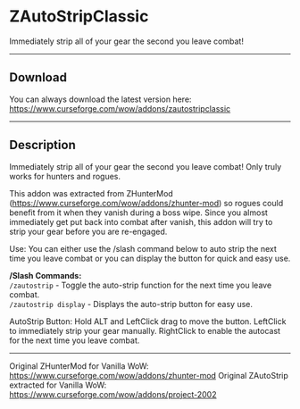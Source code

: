 # ZAutoStripClassic
Immediately strip all of your gear the second you leave combat!


***

## Download
You can always download the latest version here: https://www.curseforge.com/wow/addons/zautostripclassic

***

## Description

Immediately strip all of your gear the second you leave combat!
Only truly works for hunters and rogues.

This addon was extracted from ZHunterMod (https://www.curseforge.com/wow/addons/zhunter-mod) so rogues could benefit from it when they vanish during a boss wipe. Since you almost immediately get put back into combat after vanish, this addon will try to strip your gear before you are re-engaged.

Use: You can either use the /slash command below to auto strip the next time you leave combat or you can display the button for quick and easy use.

**/Slash Commands:** <br>
``/zautostrip`` - Toggle the auto-strip function for the next time you leave combat. <br>
``/zautostrip display`` - Displays the auto-strip button for easy use.

AutoStrip Button:
Hold ALT and LeftClick drag to move the button.
LeftClick to immediately strip your gear manually.
RightClick to enable the autocast for the next time you leave combat.

***

Original ZHunterMod for Vanilla WoW: https://www.curseforge.com/wow/addons/zhunter-mod
Original ZAutoStrip extracted for Vanilla WoW: https://www.curseforge.com/wow/addons/project-2002
